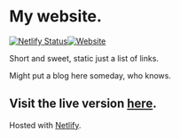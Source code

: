 # My website.

[![Netlify Status](https://api.netlify.com/api/v1/badges/1707b5bf-4208-440b-a7b4-a976af3c2091/deploy-status)](https://app.netlify.com/sites/lukestorry/deploys)[![Website](https://img.shields.io/website-up-down-green-red/http/shields.io.svg?label=my-website)](https://lukestorry.co.uk/)

Short and sweet, static just a list of links.

Might put a blog here someday, who knows.

## Visit the live version [here](http://LukeStorry.co.uk).


Hosted with [Netlify](https://netlify.com/).
